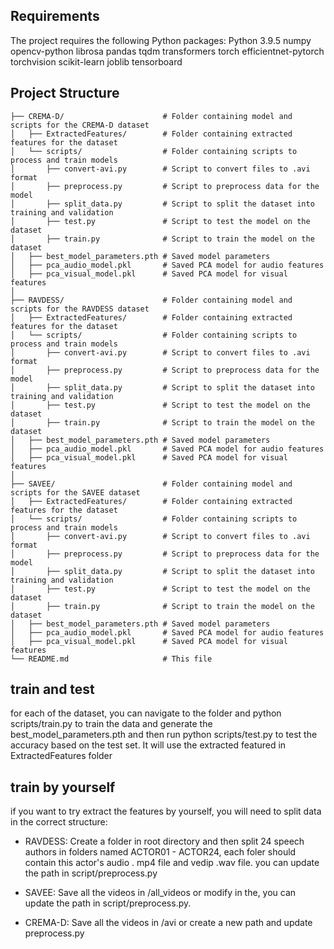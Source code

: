 ## Requirements

The project requires the following Python packages:
Python 3.9.5
numpy
opencv-python
librosa
pandas
tqdm
transformers
torch
efficientnet-pytorch
torchvision
scikit-learn
joblib
tensorboard

## Project Structure
```
├── CREMA-D/                      # Folder containing model and scripts for the CREMA-D dataset
│   ├── ExtractedFeatures/        # Folder containing extracted features for the dataset
│   └── scripts/                  # Folder containing scripts to process and train models
│       ├── convert-avi.py        # Script to convert files to .avi format
│       ├── preprocess.py         # Script to preprocess data for the model
│       ├── split_data.py         # Script to split the dataset into training and validation
│       ├── test.py               # Script to test the model on the dataset
│       ├── train.py              # Script to train the model on the dataset
│   ├── best_model_parameters.pth # Saved model parameters
│   ├── pca_audio_model.pkl       # Saved PCA model for audio features
│   ├── pca_visual_model.pkl      # Saved PCA model for visual features
│
├── RAVDESS/                      # Folder containing model and scripts for the RAVDESS dataset
│   ├── ExtractedFeatures/        # Folder containing extracted features for the dataset
│   └── scripts/                  # Folder containing scripts to process and train models
│       ├── convert-avi.py        # Script to convert files to .avi format
│       ├── preprocess.py         # Script to preprocess data for the model
│       ├── split_data.py         # Script to split the dataset into training and validation
│       ├── test.py               # Script to test the model on the dataset
│       ├── train.py              # Script to train the model on the dataset
│   ├── best_model_parameters.pth # Saved model parameters
│   ├── pca_audio_model.pkl       # Saved PCA model for audio features
│   ├── pca_visual_model.pkl      # Saved PCA model for visual features
│
├── SAVEE/                        # Folder containing model and scripts for the SAVEE dataset
│   ├── ExtractedFeatures/        # Folder containing extracted features for the dataset
│   └── scripts/                  # Folder containing scripts to process and train models
│       ├── convert-avi.py        # Script to convert files to .avi format
│       ├── preprocess.py         # Script to preprocess data for the model
│       ├── split_data.py         # Script to split the dataset into training and validation
│       ├── test.py               # Script to test the model on the dataset
│       ├── train.py              # Script to train the model on the dataset
│   ├── best_model_parameters.pth # Saved model parameters
│   ├── pca_audio_model.pkl       # Saved PCA model for audio features
│   ├── pca_visual_model.pkl      # Saved PCA model for visual features
└── README.md                     # This file

```


## train and test
for each of the dataset, you can navigate to the folder and python scripts/train.py to train the data and generate the best_model_parameters.pth and then run python scripts/test.py to test the accuracy based on the test set. It will use the extracted featured in ExtractedFeatures folder

## train by yourself
if you want to try extract the features by yourself, you will need to split data in the correct structure:
- RAVDESS:
    Create a folder in root directory and then split 24 speech authors in folders named ACTOR01 - ACTOR24, each foler should contain this actor's audio . mp4 file and vedip .wav file. you can update the path in script/preprocess.py

- SAVEE:
    Save all the videos in /all_videos or modify in the, you can update the path in script/preprocess.py.

- CREMA-D:
    Save all the videos in /avi or create a new path and update preprocess.py

    

